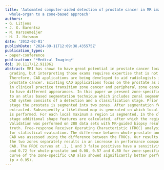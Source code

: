 ```yaml
---
title: 'Automated computer-aided detection of prostate cancer in MR images: from a
  whole-organ to a zone-based approach'
authors:
- G. Litjens
- J. O. Barentsz
- N. Karssemeijer
- H. J. Huisman
date: '2012-02-01'
publishDate: '2024-09-11T12:09:38.435575Z'
publication_types:
- paper-conference
publication: '*Medical Imaging*'
doi: 10.1117/12.911061
abstract: MRI has shown to have great potential in prostate cancer localization and
  grading, but interpreting those exams requires expertise that is not widely available.
  Therefore, CAD applications are being developed to aid radiologists in detecting
  prostate cancer. Existing CAD applications focus on the prostate as a whole. However,
  in clinical practice transition zone cancer and peripheral zone cancer are considered
  to have different appearances. In this paper we present zone-specific CAD, in addition
  to an atlas based segmentation technique which includes zonal segmentation. Our
  CAD system consists of a detection and a classification stage. Prior to the detection
  stage the prostate is segmented into two zones. After segmentation features are
  extracted. Subsequently a likelihood map is generated on which local maxima detection
  is performed. For each local maximum a region is segmented. In the classification
  stage additional shape features are calculated, after which the regions are classified.
  Validation was performed on 288 data sets with MR-guided biopsy results as ground
  truth. Free-response Receiver Operating Characteristic (FROC) analysis was used
  for statistical evaluation. The difference between whole-prostate and zone-specific
  CAD was assessed using the difference between the FROCs. Our results show that evaluating
  the two zones separately results in an increase in performance compared to whole-prostate
  CAD. The FROC curves at .1, 1 and 3 false positives have a sensitivity of 0.0, 0.55
  and 0.72 for whole-prostate and 0.08, 0.57 and 0.80 for zone-specific CAD. The FROC
  curve of the zone-specific CAD also showed significantly better performance overall
  (p < 0.05).
---
```

